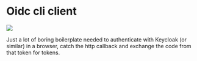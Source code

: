 Oidc cli client
===============
[![](https://jitpack.io/v/kimble/oidc-cli-client.svg)](https://jitpack.io/#kimble/oidc-cli-client)

Just a lot of boring boilerplate needed to authenticate with Keycloak (or similar) in a browser, 
catch the http callback and exchange the code from that token for tokens. 





